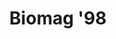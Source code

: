 ---
title: "Biomag '98"
project_id: 
conference_id: ""
presenters:
   - peter_bandettini
summary: "Biomag &#39;98, Sendai, Japan"
file: /assets/presentations/
filename: 
layout: presentation
---
